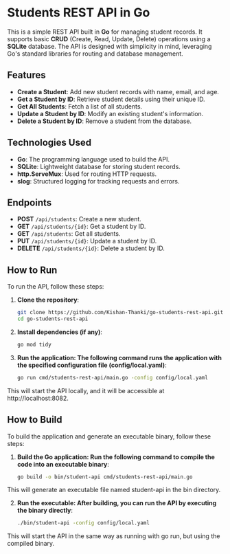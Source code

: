 # Students REST API in Go

This is a simple REST API built in **Go** for managing student records. It supports basic **CRUD** (Create, Read, Update, Delete) operations using a **SQLite** database. The API is designed with simplicity in mind, leveraging Go's standard libraries for routing and database management.


## **Features**
- **Create a Student**: Add new student records with name, email, and age.
- **Get a Student by ID**: Retrieve student details using their unique ID.
- **Get All Students**: Fetch a list of all students.
- **Update a Student by ID**: Modify an existing student's information.
- **Delete a Student by ID**: Remove a student from the database.


## **Technologies Used**
- **Go**: The programming language used to build the API.
- **SQLite**: Lightweight database for storing student records.
- **http.ServeMux**: Used for routing HTTP requests.
- **slog**: Structured logging for tracking requests and errors.


## **Endpoints**
- **POST** `/api/students`: Create a new student.
- **GET** `/api/students/{id}`: Get a student by ID.
- **GET** `/api/students`: Get all students.
- **PUT** `/api/students/{id}`: Update a student by ID.
- **DELETE** `/api/students/{id}`: Delete a student by ID.


## **How to Run**
To run the API, follow these steps:

1. **Clone the repository**:
   ```bash
   git clone https://github.com/Kishan-Thanki/go-students-rest-api.git
   cd go-students-rest-api

2. **Install dependencies (if any)**:
   ```bash
   go mod tidy

3. **Run the application: The following command runs the application with the specified configuration file (config/local.yaml)**:

   ```bash
   go run cmd/students-rest-api/main.go -config config/local.yaml

This will start the API locally, and it will be accessible at http://localhost:8082.


## **How to Build**
To build the application and generate an executable binary, follow these steps:

1. **Build the Go application: Run the following command to compile the code into an executable binary**:

   ```bash
   go build -o bin/student-api cmd/students-rest-api/main.go

This will generate an executable file named student-api in the bin directory.

2. **Run the executable: After building, you can run the API by executing the binary directly**:

   ```bash
   ./bin/student-api -config config/local.yaml

This will start the API in the same way as running with go run, but using the compiled binary.